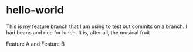 # hello-world

This is my feature branch that I am using to test out commits on a branch.
I had beans and rice for lunch. It is, after all, the musical fruit

Feature A and Feature B
